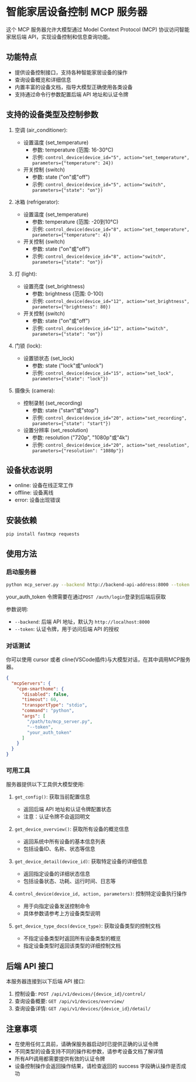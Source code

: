 # 智能家居设备控制 MCP 服务器

这个 MCP 服务器允许大模型通过 Model Context Protocol (MCP) 协议访问智能家居后端 API，实现设备控制和信息查询功能。

## 功能特点

- 提供设备控制接口，支持各种智能家居设备的操作
- 查询设备概览和详细信息
- 内置丰富的设备文档，指导大模型正确使用各类设备
- 支持通过命令行参数配置后端 API 地址和认证令牌

## 支持的设备类型及控制参数

1. 空调 (air_conditioner):
   - 设置温度 (set_temperature)
     - 参数: temperature (范围: 16-30°C)
     - 示例: `control_device(device_id="5", action="set_temperature", parameters={"temperature": 24})`
   - 开关控制 (switch)
     - 参数: state ("on"或"off")
     - 示例: `control_device(device_id="5", action="switch", parameters={"state": "on"})`

2. 冰箱 (refrigerator):
   - 设置温度 (set_temperature)
     - 参数: temperature (范围: -20到10°C)
     - 示例: `control_device(device_id="8", action="set_temperature", parameters={"temperature": 4})`
   - 开关控制 (switch)
     - 参数: state ("on"或"off")
     - 示例: `control_device(device_id="8", action="switch", parameters={"state": "on"})`

3. 灯 (light):
   - 设置亮度 (set_brightness)
     - 参数: brightness (范围: 0-100)
     - 示例: `control_device(device_id="12", action="set_brightness", parameters={"brightness": 80})`
   - 开关控制 (switch)
     - 参数: state ("on"或"off")
     - 示例: `control_device(device_id="12", action="switch", parameters={"state": "on"})`

4. 门锁 (lock):
   - 设置锁状态 (set_lock)
     - 参数: state ("lock"或"unlock")
     - 示例: `control_device(device_id="15", action="set_lock", parameters={"state": "lock"})`

5. 摄像头 (camera):
   - 控制录制 (set_recording)
     - 参数: state ("start"或"stop")
     - 示例: `control_device(device_id="20", action="set_recording", parameters={"state": "start"})`
   - 设置分辨率 (set_resolution)
     - 参数: resolution ("720p", "1080p"或"4k")
     - 示例: `control_device(device_id="20", action="set_resolution", parameters={"resolution": "1080p"})`

## 设备状态说明

- online: 设备在线正常工作
- offline: 设备离线
- error: 设备出现错误

## 安装依赖

```bash
pip install fastmcp requests
```

## 使用方法

### 启动服务器

```bash
python mcp_server.py --backend http://backend-api-address:8000 --token your_auth_token
```

your_auth_token 令牌需要在通过`POST /auth/login`登录到后端后获取

参数说明:
- `--backend`: 后端 API 地址，默认为 `http://localhost:8000`
- `--token`: 认证令牌，用于访问后端 API 的授权


### 对话测试

你可以使用 cursor 或者 cline(VSCode插件)与大模型对话，在其中调用MCP服务器。

```json
{
  "mcpServers": {
    "cpm-smarthome": {
      "disabled": false,
      "timeout": 60,
      "transportType": "stdio",
      "command": "python",
      "args": [
        "/path/to/mcp_server.py",
        "--token",
        "your_auth_token"
      ]
    }
  }
}
```

### 可用工具

服务器提供以下工具供大模型使用:

1. `get_config()`: 获取当前配置信息
   - 返回后端 API 地址和认证令牌配置状态
   - 注意：认证令牌不会返回明文

2. `get_device_overview()`: 获取所有设备的概览信息
   - 返回系统中所有设备的基本信息列表
   - 包括设备ID、名称、状态等信息

3. `get_device_detail(device_id)`: 获取特定设备的详细信息
   - 返回指定设备的详细状态信息
   - 包括设备状态、功耗、运行时间、日志等

4. `control_device(device_id, action, parameters)`: 控制特定设备执行操作
   - 用于向指定设备发送控制命令
   - 具体参数请参考上方设备类型说明

5. `get_device_type_docs(device_type)`: 获取设备类型的控制文档
   - 不指定设备类型时返回所有设备类型的概览
   - 指定设备类型时返回该类型的详细控制文档

## 后端 API 接口

本服务器连接到以下后端 API 接口:

1. 控制设备: `POST /api/v1/devices/{device_id}/control/`
2. 查询设备概要: `GET /api/v1/devices/overview/`
3. 查询设备详情: `GET /api/v1/devices/{device_id}/detail/`

## 注意事项

- 在使用任何工具前，请确保服务器启动时已提供正确的认证令牌
- 不同类型的设备支持不同的操作和参数，请参考设备文档了解详情
- 所有API调用都需要提供有效的认证令牌
- 设备控制操作会返回操作结果，请检查返回的 success 字段确认操作是否成功 